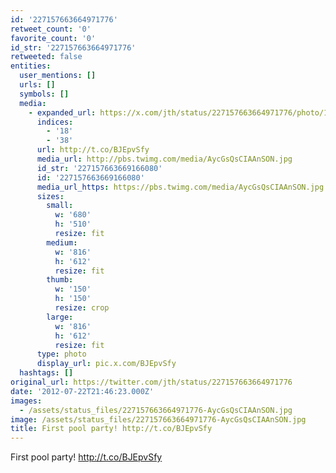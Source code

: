 ```yaml
---
id: '227157663664971776'
retweet_count: '0'
favorite_count: '0'
id_str: '227157663664971776'
retweeted: false
entities:
  user_mentions: []
  urls: []
  symbols: []
  media:
    - expanded_url: https://x.com/jth/status/227157663664971776/photo/1
      indices:
        - '18'
        - '38'
      url: http://t.co/BJEpvSfy
      media_url: http://pbs.twimg.com/media/AycGsQsCIAAnSON.jpg
      id_str: '227157663669166080'
      id: '227157663669166080'
      media_url_https: https://pbs.twimg.com/media/AycGsQsCIAAnSON.jpg
      sizes:
        small:
          w: '680'
          h: '510'
          resize: fit
        medium:
          w: '816'
          h: '612'
          resize: fit
        thumb:
          w: '150'
          h: '150'
          resize: crop
        large:
          w: '816'
          h: '612'
          resize: fit
      type: photo
      display_url: pic.x.com/BJEpvSfy
  hashtags: []
original_url: https://twitter.com/jth/status/227157663664971776
date: '2012-07-22T21:46:23.000Z'
images:
  - /assets/status_files/227157663664971776-AycGsQsCIAAnSON.jpg
image: /assets/status_files/227157663664971776-AycGsQsCIAAnSON.jpg
title: First pool party! http://t.co/BJEpvSfy
---
```


First pool party! http://t.co/BJEpvSfy
